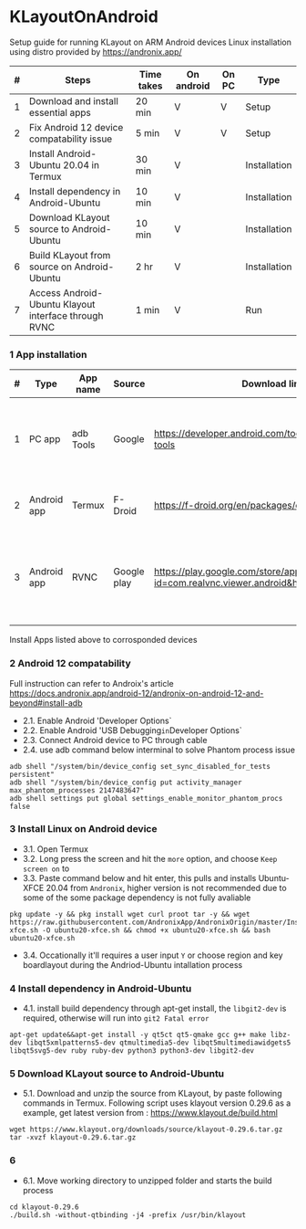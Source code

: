 # KLayoutOnAndroid
Setup guide for running KLayout on ARM Android devices
Linux installation using distro provided by https://andronix.app/

| # | Steps                                                | Time takes | On android | On PC | Type         |
|---|------------------------------------------------------|------------|------------|-------|--------------|
| 1 | Download and install essential apps                  | 20 min     | V          | V     | Setup        |
| 2 | Fix Android 12 device compatability issue            | 5 min      | V          | V     | Setup        |
| 3 | Install Android-Ubuntu 20.04 in Termux               | 30 min     | V          |       | Installation |
| 4 | Install dependency in Android-Ubuntu                 | 10 min     | V          |       | Installation |
| 5 | Download KLayout source to Android-Ubuntu            | 10 min     | V          |       | Installation |
| 6 | Build KLayout from source on Android-Ubuntu          | 2 hr       | V          |       | Installation |
| 7 | Access Android-Ubuntu Klayout interface through RVNC | 1 min      | V          |       | Run          |



### 1 App installation
| # | Type        | App name  | Source      | Download link                                                                  | Remark                                                                |
|---|-------------|-----------|-------------|--------------------------------------------------------------------------------|-----------------------------------------------------------------------|
| 1 | PC app      | adb Tools | Google      | https://developer.android.com/tools/releases/platform-tools                    | Fix for "Signal-9" Error for Android 12 and above                     |
| 2 | Android app | Termux    | F-Droid     | https://f-droid.org/en/packages/com.termux/                                    | Terminal emulator for Linux installation                              |
| 3 | Android app | RVNC      | Google play | https://play.google.com/store/apps/details?id=com.realvnc.viewer.android&hl=en | Access remote desktop, in this case Linux installed locally in Termux |

Install Apps listed above to corrosponded devices

### 2 Android 12 compatability
Full instruction can refer to Androix's article
https://docs.andronix.app/android-12/andronix-on-android-12-and-beyond#install-adb

* 2.1\. Enable Android 'Developer Options`
* 2.2\. Enable Android 'USB Debugging` in `Developer Options`
* 2.3\. Connect Android device to PC through cable
* 2.4\. use adb command below interminal to solve Phantom process issue

```
adb shell "/system/bin/device_config set_sync_disabled_for_tests persistent"
adb shell "/system/bin/device_config put activity_manager max_phantom_processes 2147483647"
adb shell settings put global settings_enable_monitor_phantom_procs false
```

### 3 Install Linux on Android device

* 3.1\. Open Termux
* 3.2\. Long press the screen and hit the `more` option, and choose `Keep screen on` to 
* 3.3\. Paste command below and hit enter, this pulls and installs Ubuntu-XFCE 20.04 from `Andronix`, higher version is not recommended due to some of the some package dependency is not fully avaliable
```
pkg update -y && pkg install wget curl proot tar -y && wget https://raw.githubusercontent.com/AndronixApp/AndronixOrigin/master/Installer/Ubuntu20/ubuntu20-xfce.sh -O ubuntu20-xfce.sh && chmod +x ubuntu20-xfce.sh && bash ubuntu20-xfce.sh
```
* 3.4\. Occationally it'll requires a user input `Y` or choose region and key boardlayout during the Andriod-Ubuntu intallation process

### 4 Install dependency in Android-Ubuntu  
* 4.1\. install build dependency through apt-get install, the `libgit2-dev` is required, otherwise will run into `git2 Fatal error`
```
apt-get update&&apt-get install -y qt5ct qt5-qmake gcc g++ make libz-dev libqt5xmlpatterns5-dev qtmultimedia5-dev libqt5multimediawidgets5 libqt5svg5-dev ruby ruby-dev python3 python3-dev libgit2-dev
```
### 5 Download KLayout source to Android-Ubuntu 
* 5.1\. Download and unzip the source from KLayout, by paste following commands in Termux.
Following script uses klayout version 0.29.6 as a example, get latest version from : https://www.klayout.de/build.html
```
wget https://www.klayout.org/downloads/source/klayout-0.29.6.tar.gz
tar -xvzf klayout-0.29.6.tar.gz
```
### 6 
* 6.1\. Move working directory to unzipped folder and starts the build process
```
cd klayout-0.29.6
./build.sh -without-qtbinding -j4 -prefix /usr/bin/klayout
```
